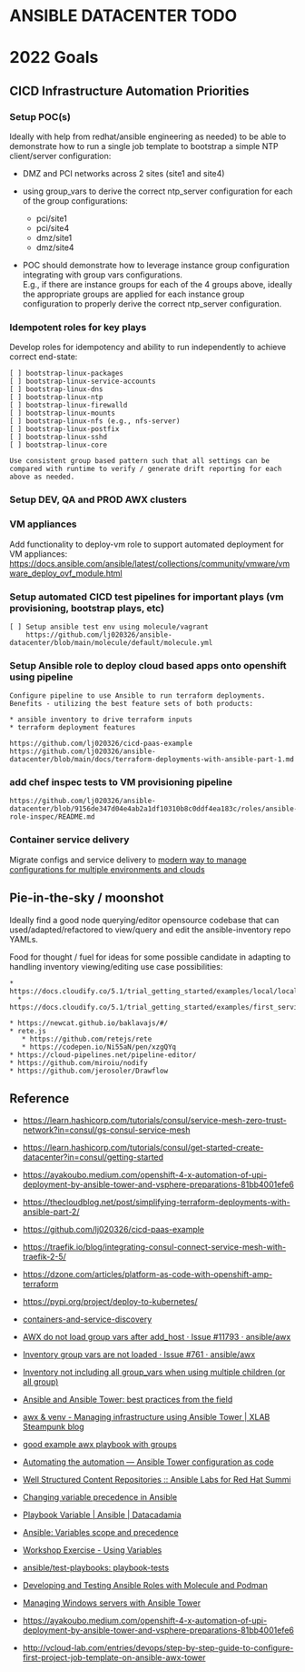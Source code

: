 
ANSIBLE DATACENTER TODO
====

# 2022 Goals

## CICD Infrastructure Automation Priorities

### Setup POC(s)

Ideally with help from redhat/ansible engineering as needed) to be able to demonstrate how to run a single job template to bootstrap a simple NTP client/server configuration:

* DMZ and PCI networks across 2 sites (site1 and site4)
  
* using group_vars to derive the correct ntp_server configuration for each of the group configurations:
  
  - pci/site1
  - pci/site4
  - dmz/site1
  - dmz/site4

* POC should demonstrate how to leverage instance group configuration integrating with group vars configurations.<br>
 E.g., if there are instance groups for each of the 4 groups above, ideally the appropriate groups are applied for each instance group configuration to properly derive the correct ntp_server configuration.  


### Idempotent roles for key plays

Develop roles for idempotency and ability to run independently to achieve correct end-state:

    [ ] bootstrap-linux-packages
    [ ] bootstrap-linux-service-accounts
    [ ] bootstrap-linux-dns
    [ ] bootstrap-linux-ntp
    [ ] bootstrap-linux-firewalld
    [ ] bootstrap-linux-mounts
    [ ] bootstrap-linux-nfs (e.g., nfs-server)
    [ ] bootstrap-linux-postfix
    [ ] bootstrap-linux-sshd
    [ ] bootstrap-linux-core

    Use consistent group based pattern such that all settings can be compared with runtime to verify / generate drift reporting for each above as needed. 


### Setup DEV, QA and PROD AWX clusters
 
### VM appliances

Add functionality to deploy-vm role to support automated deployment for VM appliances:
    https://docs.ansible.com/ansible/latest/collections/community/vmware/vmware_deploy_ovf_module.html

### Setup automated CICD test pipelines for important plays (vm provisioning, bootstrap plays, etc)

    [ ] Setup ansible test env using molecule/vagrant
        https://github.com/lj020326/ansible-datacenter/blob/main/molecule/default/molecule.yml

### Setup Ansible role to deploy cloud based apps onto openshift using pipeline

    Configure pipeline to use Ansible to run terraform deployments.
    Benefits - utilizing the best feature sets of both products:

    * ansible inventory to drive terraform inputs
    * terraform deployment features 

    https://github.com/lj020326/cicd-paas-example
    https://github.com/lj020326/ansible-datacenter/blob/main/docs/terraform-deployments-with-ansible-part-1.md


### add chef inspec tests to VM provisioning pipeline

    https://github.com/lj020326/ansible-datacenter/blob/9156de347d04e4ab2a1df10310b8c0ddf4ea183c/roles/ansible-role-inspec/README.md


### Container service delivery

Migrate configs and service delivery to [modern way to manage configurations for multiple environments and clouds](https://github.com/lj020326/ansible-datacenter/tree/main/docs/common-way-to-manage-configurations-for-multiple-environments-and-clouds.md)


## Pie-in-the-sky / moonshot

Ideally find a good node querying/editor opensource codebase that can used/adapted/refactored to view/query and edit the ansible-inventory repo YAMLs.

  Food for thought / fuel for ideas for some possible candidate in adapting to handling inventory viewing/editing use case possibilities:

    * https://docs.cloudify.co/5.1/trial_getting_started/examples/local/local_hello_world_example/
      * https://docs.cloudify.co/5.1/trial_getting_started/examples/first_service/aws_hello_world_example/
 
    * https://newcat.github.io/baklavajs/#/
    * rete.js 
       * https://github.com/retejs/rete
       * https://codepen.io/Ni55aN/pen/xzgQYq
    * https://cloud-pipelines.net/pipeline-editor/
    * https://github.com/miroiu/nodify
    * https://github.com/jerosoler/Drawflow


## Reference

* https://learn.hashicorp.com/tutorials/consul/service-mesh-zero-trust-network?in=consul/gs-consul-service-mesh
* https://learn.hashicorp.com/tutorials/consul/get-started-create-datacenter?in=consul/getting-started
* https://ayakoubo.medium.com/openshift-4-x-automation-of-upi-deployment-by-ansible-tower-and-vsphere-preparations-81bb4001efe6
* https://thecloudblog.net/post/simplifying-terraform-deployments-with-ansible-part-2/
* https://github.com/lj020326/cicd-paas-example
* https://traefik.io/blog/integrating-consul-connect-service-mesh-with-traefik-2-5/
* https://dzone.com/articles/platform-as-code-with-openshift-amp-terraform
* https://pypi.org/project/deploy-to-kubernetes/
* [containers-and-service-discovery](https://github.com/lj020326/ansible-datacenter/tree/main/docs/containers-and-service-discovery.md)

* [AWX do not load group vars after add_host · Issue #11793 · ansible/awx](https://github.com/ansible/awx/issues/11793)
* [Inventory group vars are not loaded · Issue #761 · ansible/awx](https://github.com/ansible/awx/issues/761)
* [Inventory not including all group_vars when using multiple children (or all group)](https://github.com/ansible/awx/issues/2574)
* [Ansible and Ansible Tower: best practices from the field](http://www.juliosblog.com/ansible-and-ansible-tower-best-practices-from-the-field/)
* [awx & venv - Managing infrastructure using Ansible Tower | XLAB Steampunk blog](https://steampunk.si/blog/managing-infrastructure-using-ansible-tower/)

* [good example awx playbook with groups](https://murrahjm.github.io/Source-Control-and-the-Tower-Project/)
* [Automating the automation — Ansible Tower configuration as code](https://www.redhat.com/en/blog/automating-automation-%E2%80%94-ansible-tower-configuration-code)
* [Well Structured Content Repositories :: Ansible Labs for Red Hat Summi](https://people.redhat.com/grieger/summit2020_labs/ansible-tower-advanced/10-structured-content/)
* [Changing variable precedence in Ansible](https://medium.com/opsops/changing-variable-precedence-in-ansible-a86c0c8373d7)
* [Playbook Variable | Ansible | Datacadamia](https://datacadamia.com/infra/ansible/variable)
* [Ansible: Variables scope and precedence](https://digitalis.io/blog/ansible/ansible-variables-scope-and-precedence/)
* [Workshop Exercise - Using Variables](https://aap2.demoredhat.com/exercises/ansible_rhel/1.4-variables/)
* [ansible/test-playbooks: playbook-tests](https://github.com/ansible/test-playbooks)
* [Developing and Testing Ansible Roles with Molecule and Podman](https://www.ansible.com/blog/developing-and-testing-ansible-roles-with-molecule-and-podman-part-1)
* [Managing Windows servers with Ansible Tower](https://4sysops.com/archives/managing-windows-servers-with-ansible-tower/)
* https://ayakoubo.medium.com/openshift-4-x-automation-of-upi-deployment-by-ansible-tower-and-vsphere-preparations-81bb4001efe6
* http://vcloud-lab.com/entries/devops/step-by-step-guide-to-configure-first-project-job-template-on-ansible-awx-tower

